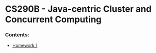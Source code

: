 # CS290B - Java-centric Cluster and Concurrent Computing

### Contents:
* [Homework 1](https://github.com/johnolos/CS290B/tree/master/hw1)
